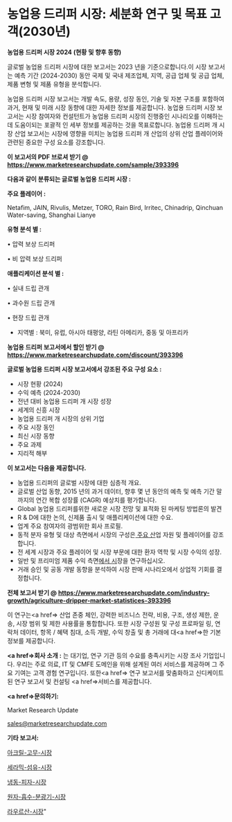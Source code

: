# 농업용 드리퍼 시장: 세분화 연구 및 목표 고객(2030년)

<strong>농업용 드리퍼 시장 2024 (현황 및 향후 동향)</strong>

글로벌 농업용 드리퍼 시장에 대한 보고서는 2023 년을 기준으로합니다.이 시장 보고서는 예측 기간 (2024-2030) 동안 국제 및 국내 제조업체, 지역, 공급 업체 및 공급 업체, 제품 변형 및 제품 유형을 분석합니다.

농업용 드리퍼 시장 보고서는 개발 속도, 용량, 성장 동인, 기술 및 자본 구조를 포함하여 과거, 현재 및 미래 시장 동향에 대한 자세한 정보를 제공합니다. 농업용 드리퍼 시장 보고서는 시장 참여자와 컨설턴트가 농업용 드리퍼 시장의 진행중인 시나리오를 이해하는 데 도움이되는 포괄적 인 세부 정보를 제공하는 것을 목표로합니다. 농업용 드리퍼 개 시장 산업 보고서는 시장에 영향을 미치는 농업용 드리퍼 개 산업의 상위 산업 플레이어와 관련된 중요한 구성 요소를 강조합니다.



<strong>이 보고서의 PDF 브로셔 받기 @ <a href=https://www.marketresearchupdate.com/sample/393396>https://www.marketresearchupdate.com/sample/393396</a></strong>



<strong>다음과 같이 분류되는 글로벌 농업용 드리퍼 시장 :</strong>



<strong>주요 플레이어 :</strong>

Netafim, JAIN, Rivulis, Metzer, TORO, Rain Bird, Irritec, Chinadrip, Qinchuan Water-saving, Shanghai Lianye



<strong>유형 분석 별 :</strong>

• 압력 보상 드리퍼

• 비 압력 보상 드리퍼



<strong>애플리케이션 분석 별 :</strong>

• 실내 드립 관개

• 과수원 드립 관개

• 현장 드립 관개

<ul>
  <li>지역별 : 북미, 유럽, 아시아 태평양, 라틴 아메리카, 중동 및 아프리카</li>
</ul>


<strong>농업용 드리퍼 보고서에서 할인 받기 @ <a href=https://www.marketresearchupdate.com/discount/393396>https://www.marketresearchupdate.com/discount/393396</a></strong>



<strong>글로벌 농업용 드리퍼 시장 보고서에서 강조된 주요 구성 요소 :</strong>
<ul>
  <li>시장 현황 (2024)</li>
  <li>수익 예측 (2024-2030)</li>
  <li>전년 대비 농업용 드리퍼 개 시장 성장</li>
  <li>세계의 신흥 시장</li>
  <li>농업용 드리퍼 개 시장의 상위 기업</li>
  <li>주요 시장 동인</li>
  <li>최신 시장 동향</li>
  <li>주요 과제</li>
  <li>지리적 해부</li>
</ul>


<strong>이 보고서는 다음을 제공합니다.</strong>
<ul>
  <li>농업용 드리퍼의 글로벌 시장에 대한 심층적 개요.</li>
  <li>글로벌 산업 동향, 2015 년의 과거 데이터, 향후 몇 년 동안의 예측 및 예측 기간 말까지의 연간 복합 성장률 (CAGR) 예상치를 평가합니다.</li>
  <li>Global 농업용 드리퍼를위한 새로운 시장 전망 및 표적화 된 마케팅 방법론의 발견</li>
  <li>R &amp; D에 대한 논의, 신제품 출시 및 애플리케이션에 대한 수요.</li>
  <li>업계 주요 참여자의 광범위한 회사 프로필.</li>
  <li>동적 분자 유형 및 대상 측면에서 시장의 구성은<a href=> 주요 산</a>업 자원 및 플레이어를 강조합니다.</li>
  <li>전 세계 시장과 주요 플레이어 및 시장 부문에 대한 환자 역학 및 시장 수익의 성장.</li>
  <li>일반 및 프리미엄 제품 수익 측면<a href=>에서 시</a>장을 연구하십시오.</li>
  <li>거래 승인 및 공동 개발 동향을 분석하여 시장 판매 시나리오에서 상업적 기회를 결정합니다.</li>
</ul>



<strong>전체 보고서 받기 @ <a href=https://www.marketresearchupdate.com/industry-growth/agriculture-dripper-market-statistices-393396>https://www.marketresearchupdate.com/industry-growth/agriculture-dripper-market-statistices-393396</a></strong>

이 연구는<a href=> 산업 존중</a> 체인, 강력한 비즈니스 전략, 비용, 구조, 생성 제한, 운송, 시장 범위 및 제한 사용률을 통합합니다. 또한 시장 구성원 및 구성 프로파일 링, 연락처 데이터, 항목 / 혜택 침대, 소득 개발, 수익 창출 및 총 거래에 대<a href=>한 기본 </a>정보를 제공합니다.



<strong><a href=>회사 소</a>개 :</strong>
는 대기업, 연구 기관 등의 수요를 충족시키는 시장 조사 기업입니다. 우리는 주로 의료, IT 및 CMFE 도메인을 위해 설계된 여러 서비스를 제공하며 그 주요 기여는 고객 경험 연구입니다. 또한<a href=> 연구 보</a>고서를 맞춤화하고 신디케이트 된 연구 보고서 및 컨설팅 <a href=>서비스</a>를 제공합니다.



<strong><a href=>문의하기:</a></strong>

Market Research Update

sales@marketresearchupdate.com



<strong>기타 보고서:</strong>

<a href=https://www.linkedin.com/pulse/아크릴-고무-시장-경쟁-분석-및-성장-잠재력-2029-survey-savvy-insights-360-analysis/>아크릴-고무-시장</a>

<a href=https://www.linkedin.com/pulse/세라믹-섬유-시장-규모-및-성장-2023-survey-spotlight-pro-24-analysis-2qgwf/>세라믹-섬유-시장</a>

<a href=https://www.linkedin.com/pulse/냉동-피자-시장-진입-전략-및-위험-평가2029년-data-dive-diaries-24-analysis-9rywf/>냉동-피자-시장</a>

<a href=https://www.linkedin.com/pulse/원자-흡수-분광기-시장-동향-및-성장-전망-analytics-avenue-adventures-24-ana-tlegf/>원자-흡수-분광기-시장</a>

<a href=https://www.linkedin.com/pulse/라우르산-시장-경쟁-분석-및-성장-잠재력-2029-analytics-alchemy-360-analysis-omm0f/>라우르산-시장</a>"
